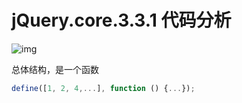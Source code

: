 # jQuery.core.3.3.1 代码分析

![img](http://dl.iteye.com/upload/attachment/0073/2601/3fc8106d-6afd-314c-a6bf-a64157145e67.jpg)


总体结构，是一个函数
```js
define([1, 2, 4,...], function () {...});
```
